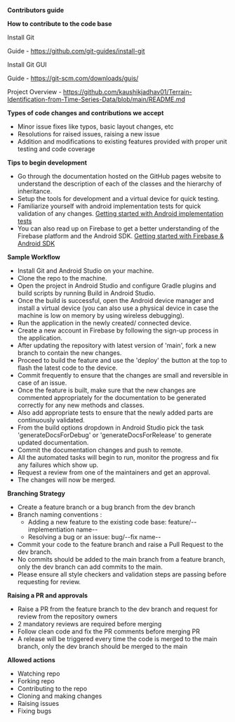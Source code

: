 **Contributors guide**

**How to contribute to the code base**

Install Git

Guide - https://github.com/git-guides/install-git

Install Git GUI

Guide - https://git-scm.com/downloads/guis/

Project Overview - https://github.com/kaushikjadhav01/Terrain-Identification-from-Time-Series-Data/blob/main/README.md

**Types of code changes and contributions we accept**

- Minor issue fixes like typos, basic layout changes, etc
- Resolutions for raised issues, raising a new issue
- Addition and modifications to existing features provided with proper unit testing and code coverage

**Tips to begin development**
- Go through the documentation hosted on the GitHub pages website to understand the description of each of the classes and the hierarchy of inheritance.
- Setup the tools for development and a virtual device for quick testing.
- Familiarize yourself with android implementation tests for quick validation of any changes. [Getting started with Android implementation tests](https://developer.android.com/training/testing/fundamentals)
- You can also read up on Firebase to get a better understanding of the Firebase platform and the Android SDK. [Getting started with Firebase & Android SDK](https://firebase.google.com/docs/android/setup)

**Sample Workflow**
- Install Git and Android Studio on your machine.
- Clone the repo to the machine.
- Open the project in Android Studio and configure Gradle plugins and build scripts by running Build in Android Studio.
- Once the build is successful, open the Android device manager and install a virtual device (you can also use a physical device in case the machine is low on memory by using wireless debugging).
- Run the application in the newly created/ connected device.
- Create a new account in Firebase by following the sign-up process in the application.
- After updating the repository with latest version of 'main', fork a new branch to contain the new changes.
- Proceed to build the feature and use the 'deploy' the button at the top to flash the latest code to the device.
- Commit frequently to ensure that the changes are small and reversible in case of an issue.
- Once the feature is built, make sure that the new changes are commented appropriately for the documentation to be generated correctly for any new methods and classes.
- Also add appropriate tests to ensure that the newly added parts are continuously validated.
- From the build options dropdown in Android Studio pick the task 'generateDocsForDebug' or 'generateDocsForRelease' to generate updated documentation.
- Commit the documentation changes and push to remote.
- All the automated tasks will begin to run, monitor the progress and fix any failures which show up.
- Request a review from one of the maintainers and get an approval.
- The changes will now be merged.

**Branching Strategy**

- Create a feature branch or a bug branch from the dev branch
- Branch naming conventions : 
     - Adding a new feature to the existing code base: feature/--implementiation name--
     - Resolving a bug or an issue: bug/--fix name--
- Commit your code to the feature branch and raise a Pull Request to the dev branch.
- No commits should be added to the main branch from a feature branch, only the dev branch can add commits to the main.
- Please ensure all style checkers and validation steps are passing before requesting for review.

**Raising a PR and approvals**

- Raise a PR from the feature branch to the dev branch and request for review from the repository owners
- 2 mandatory reviews are required before merging
- Follow clean code and fix the PR comments before merging PR
- A release will be triggered every time the code is merged to the main branch, only the dev branch should be merged to the main 
 
**Allowed actions**

- Watching repo
- Forking repo
- Contributing to the repo
- Cloning and making changes
- Raising issues
- Fixing bugs
